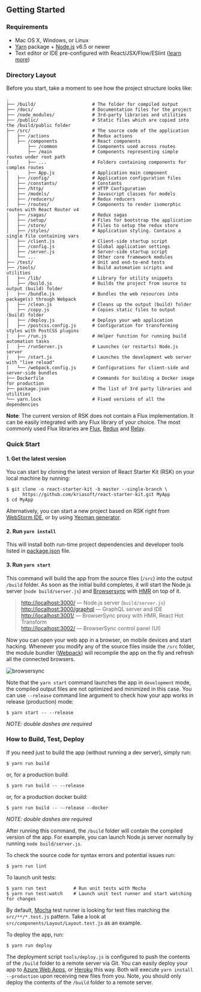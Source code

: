 ## Getting Started

### Requirements

  * Mac OS X, Windows, or Linux
  * [Yarn](https://yarnpkg.com/) package + [Node.js](https://nodejs.org/) v6.5 or newer
  * Text editor or IDE pre-configured with React/JSX/Flow/ESlint ([learn more](./how-to-configure-text-editors.md))

### Directory Layout

Before you start, take a moment to see how the project structure looks like:

```
.
├── /build/                     # The folder for compiled output
├── /docs/                      # Documentation files for the project
├── /node_modules/              # 3rd-party libraries and utilities
├── /public/                    # Static files which are copied into the /build/public folder
├── /src/                       # The source code of the application
│   ├── /actions                # Redux actions
│   ├── /components             # React components
│       ├── /common             # Components used across routes
│       ├── /main               # Components representing simple routes under root path
│       ├── ...                 # Folders containing components for complex routes
│       ├── App.js              # Application main component
│   ├── /config/                # Application configuration files
│   ├── /constants/             # Constants
│   ├── /http/                  # HTTP Configuration
│   ├── /models/                # Javascript classes for models
│   ├── /reducers/              # Redux reducers
│   ├── /routes/                # Components to render isomorphic routes with React Router v4
│   ├── /sagas/                 # Redux sagas
│   ├── /setup/                 # Files for bootstrap the application
│   ├── /store/                 # Files to setup the redux store
│   ├── /styles/                # Application styling. Contains a single file containing vars
│   ├── /client.js              # Client-side startup script
│   ├── /config.js              # Global application settings
│   ├── /server.js              # Server-side startup script
│   └── ...                     # Other core framework modules
├── /test/                      # Unit and end-to-end tests
├── /tools/                     # Build automation scripts and utilities
│   ├── /lib/                   # Library for utility snippets
│   ├── /build.js               # Builds the project from source to output (build) folder
│   ├── /bundle.js              # Bundles the web resources into package(s) through Webpack
│   ├── /clean.js               # Cleans up the output (build) folder
│   ├── /copy.js                # Copies static files to output (build) folder
│   ├── /deploy.js              # Deploys your web application
│   ├── /postcss.config.js      # Configuration for transforming styles with PostCSS plugins
│   ├── /run.js                 # Helper function for running build automation tasks
│   ├── /runServer.js           # Launches (or restarts) Node.js server
│   ├── /start.js               # Launches the development web server with "live reload"
│   └── /webpack.config.js      # Configurations for client-side and server-side bundles
├── Dockerfile                  # Commands for building a Docker image for production
├── package.json                # The list of 3rd party libraries and utilities
└── yarn.lock                   # Fixed versions of all the dependencies
```

**Note**: The current version of RSK does not contain a Flux implementation.
It can be easily integrated with any Flux library of your choice. The most
commonly used Flux libraries are [Flux](http://facebook.github.io/flux/),
[Redux](http://redux.js.org/) and [Relay](http://facebook.github.io/relay/).

### Quick Start

#### 1. Get the latest version

You can start by cloning the latest version of React Starter Kit (RSK) on your
local machine by running:

```shell
$ git clone -o react-starter-kit -b master --single-branch \
      https://github.com/kriasoft/react-starter-kit.git MyApp
$ cd MyApp
```

Alternatively, you can start a new project based on RSK right from
[WebStorm IDE](https://www.jetbrains.com/webstorm/help/create-new-project-react-starter-kit.html),
or by using [Yeoman generator](https://www.npmjs.com/package/generator-react-fullstack).

#### 2. Run `yarn install`

This will install both run-time project dependencies and developer tools listed
in [package.json](../package.json) file.

#### 3. Run `yarn start`

This command will build the app from the source files (`/src`) into the output
`/build` folder. As soon as the initial build completes, it will start the
Node.js server (`node build/server.js`) and [Browsersync](https://browsersync.io/)
with [HMR](https://webpack.github.io/docs/hot-module-replacement) on top of it.

> [http://localhost:3000/](http://localhost:3000/) — Node.js server (`build/server.js`)<br>
> [http://localhost:3000/graphql](http://localhost:3000/graphql) — GraphQL server and IDE<br>
> [http://localhost:3001/](http://localhost:3001/) — BrowserSync proxy with HMR, React Hot Transform<br>
> [http://localhost:3002/](http://localhost:3002/) — BrowserSync control panel (UI)

Now you can open your web app in a browser, on mobile devices and start
hacking. Whenever you modify any of the source files inside the `/src` folder,
the module bundler ([Webpack](http://webpack.github.io/)) will recompile the
app on the fly and refresh all the connected browsers.

![browsersync](https://dl.dropboxusercontent.com/u/16006521/react-starter-kit/brwosersync.jpg)

Note that the `yarn start` command launches the app in `development` mode,
the compiled output files are not optimized and minimized in this case.
You can use `--release` command line argument to check how your app works
in release (production) mode:

```shell
$ yarn start -- --release
```
*NOTE: double dashes are required*


### How to Build, Test, Deploy

If you need just to build the app (without running a dev server), simply run:

```shell
$ yarn run build
```

or, for a production build:

```shell
$ yarn run build -- --release
```

or, for a production docker build:

```shell
$ yarn run build -- --release --docker
```

*NOTE: double dashes are required*

After running this command, the `/build` folder will contain the compiled
version of the app. For example, you can launch Node.js server normally by
running `node build/server.js`.

To check the source code for syntax errors and potential issues run:

```shell
$ yarn run lint
```

To launch unit tests:

```shell
$ yarn run test          # Run unit tests with Mocha
$ yarn run test:watch    # Launch unit test runner and start watching for changes
```

By default, [Mocha](https://mochajs.org/) test runner is looking for test files
matching the `src/**/*.test.js` pattern. Take a look at `src/components/Layout/Layout.test.js`
as an example.

To deploy the app, run:

```shell
$ yarn run deploy
```

The deployment script `tools/deploy.js` is configured to push the contents of
the `/build` folder to a remote server via Git. You can easily deploy your app
to [Azure Web Apps](https://azure.microsoft.com/en-us/services/app-service/web/),
or [Heroku](https://www.heroku.com/) this way. Both will execute `yarn install --production`
upon receiving new files from you. Note, you should only deploy the contents
of the `/build` folder to a remote server.
